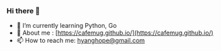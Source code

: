 ### Hi there 👋
- 🌱 I’m currently learning Python, Go
- 💬 About me : [https://cafemug.github.io/](https://cafemug.github.io/)
- 📫 How to reach me: hyanghope@gmail.com
<!--
**Cafemug/Cafemug** is a ✨ _special_ ✨ repository because its `README.md` (this file) appears on your GitHub profile.

Here are some ideas to get you started:

- 🔭 I’m currently working on ...

- 👯 I’m looking to collaborate on ...
- 🤔 I’m looking for help with ...

- 😄 Pronouns: ...
- ⚡ Fun fact: ...
-->
